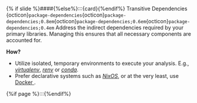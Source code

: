 {% if slide %}####{%else%}:::{card}{%endif%} Transitive Dependencies {octicon}`package-dependencies`{octicon}`package-dependencies;0.8em`{octicon}`package-dependencies;0.6em`{octicon}`package-dependencies;0.4em`
Address the indirect dependencies required by your primary libraries.
Managing this ensures that all necessary components are accounted for.

**How?**

- Utilize isolated, temporary environments to execute your analysis. E.g., [_virtualenv_](https://virtualenv.pypa.io/en/latest/), [_renv_](https://rstudio.github.io/renv/articles/renv.html) or [_conda_](https://docs.conda.io/projects/conda/en/latest/user-guide/getting-started.html    ).
- Prefer declarative systems such as [_NixOS_](https://nixos.org/), or at the very least, use [Docker <i class="fa-brands fa-docker"></i>](https://www.docker.com/).

{%if page %}:::{%endif%}

